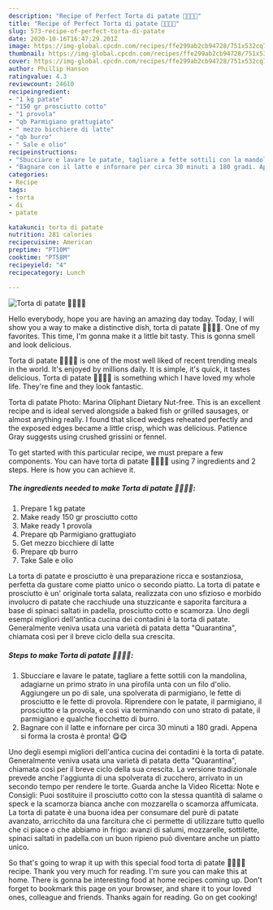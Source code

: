 ```yaml
---
description: "Recipe of Perfect Torta di patate 🥔🥓🧀😋"
title: "Recipe of Perfect Torta di patate 🥔🥓🧀😋"
slug: 573-recipe-of-perfect-torta-di-patate
date: 2020-10-16T16:47:29.201Z
image: https://img-global.cpcdn.com/recipes/ffe299ab2cb94728/751x532cq70/torta-di-patate-🥔🥓🧀😋-recipe-main-photo.jpg
thumbnail: https://img-global.cpcdn.com/recipes/ffe299ab2cb94728/751x532cq70/torta-di-patate-🥔🥓🧀😋-recipe-main-photo.jpg
cover: https://img-global.cpcdn.com/recipes/ffe299ab2cb94728/751x532cq70/torta-di-patate-🥔🥓🧀😋-recipe-main-photo.jpg
author: Phillip Hanson
ratingvalue: 4.3
reviewcount: 24610
recipeingredient:
- "1 kg patate"
- "150 gr prosciutto cotto"
- "1 provola"
- "qb Parmigiano grattugiato"
- " mezzo bicchiere di latte"
- "qb burro"
- " Sale e olio"
recipeinstructions:
- "Sbucciare e lavare le patate, tagliare a fette sottili con la mandolina, adagiarne un primo strato in una pirofila unta con un filo d&#39;olio. Aggiungere un po di sale, una spolverata di parmigiano, le fette di prosciutto e le fette di provola. Riprendere con le patate, il parmigiano, il prosciutto e la provola, e così via terminando con uno strato di patate, il parmigiano e qualche fiocchetto di burro."
- "Bagnare con il latte e infornare per circa 30 minuti a 180 gradi. Appena si forma la crosta è pronta! 😋😋"
categories:
- Recipe
tags:
- torta
- di
- patate

katakunci: torta di patate 
nutrition: 281 calories
recipecuisine: American
preptime: "PT10M"
cooktime: "PT58M"
recipeyield: "4"
recipecategory: Lunch

---
```



![Torta di patate 🥔🥓🧀😋](https://img-global.cpcdn.com/recipes/ffe299ab2cb94728/751x532cq70/torta-di-patate-🥔🥓🧀😋-recipe-main-photo.jpg)

Hello everybody, hope you are having an amazing day today. Today, I will show you a way to make a distinctive dish, torta di patate 🥔🥓🧀😋. One of my favorites. This time, I'm gonna make it a little bit tasty. This is gonna smell and look delicious.

Torta di patate 🥔🥓🧀😋 is one of the most well liked of recent trending meals in the world. It's enjoyed by millions daily. It is simple, it's quick, it tastes delicious. Torta di patate 🥔🥓🧀😋 is something which I have loved my whole life. They're fine and they look fantastic.

Torta di patate Photo: Marina Oliphant Dietary Nut-free. This is an excellent recipe and is ideal served alongside a baked fish or grilled sausages, or almost anything really. I found that sliced wedges reheated perfectly and the exposed edges became a little crisp, which was delicious. Patience Gray suggests using crushed grissini or fennel.


To get started with this particular recipe, we must prepare a few components. You can have torta di patate 🥔🥓🧀😋 using 7 ingredients and 2 steps. Here is how you can achieve it.

<!--inarticleads1-->

##### The ingredients needed to make Torta di patate 🥔🥓🧀😋:

1. Prepare 1 kg patate
1. Make ready 150 gr prosciutto cotto
1. Make ready 1 provola
1. Prepare qb Parmigiano grattugiato
1. Get  mezzo bicchiere di latte
1. Prepare qb burro
1. Take  Sale e olio


La torta di patate e prosciutto è una preparazione ricca e sostanziosa, perfetta da gustare come piatto unico o secondo piatto. La torta di patate e prosciutto è un&#39; originale torta salata, realizzata con uno sfizioso e morbido involucro di patate che racchiude una stuzzicante e saporita farcitura a base di spinaci saltati in padella, prosciutto cotto e scamorza. Uno degli esempi migliori dell&#39;antica cucina dei contadini è la torta di patate. Generalmente veniva usata una varietà di patata detta &#34;Quarantina&#34;, chiamata così per il breve ciclo della sua crescita. 

<!--inarticleads2-->

##### Steps to make Torta di patate 🥔🥓🧀😋:

1. Sbucciare e lavare le patate, tagliare a fette sottili con la mandolina, adagiarne un primo strato in una pirofila unta con un filo d&#39;olio. Aggiungere un po di sale, una spolverata di parmigiano, le fette di prosciutto e le fette di provola. Riprendere con le patate, il parmigiano, il prosciutto e la provola, e così via terminando con uno strato di patate, il parmigiano e qualche fiocchetto di burro.
1. Bagnare con il latte e infornare per circa 30 minuti a 180 gradi. Appena si forma la crosta è pronta! 😋😋


Uno degli esempi migliori dell&#39;antica cucina dei contadini è la torta di patate. Generalmente veniva usata una varietà di patata detta &#34;Quarantina&#34;, chiamata così per il breve ciclo della sua crescita. La versione tradizionale prevede anche l&#39;aggiunta di una spolverata di zucchero, arrivato in un secondo tempo per rendere le torte. Guarda anche la Video Ricetta: Note e Consigli: Puoi sostituire il prosciutto cotto con la stessa quantità di salame o speck e la scamorza bianca anche con mozzarella o scamorza affumicata. La torta di patate è una buona idea per consumare del purè di patate avanzato, arricchito da una farcitura che ci permette di utilizzare tutto quello che ci piace o che abbiamo in frigo: avanzi di salumi, mozzarelle, sottilette, spinaci saltati in padella.con un buon ripieno può diventare anche un piatto unico. 

So that's going to wrap it up with this special food torta di patate 🥔🥓🧀😋 recipe. Thank you very much for reading. I'm sure you can make this at home. There is gonna be interesting food at home recipes coming up. Don't forget to bookmark this page on your browser, and share it to your loved ones, colleague and friends. Thanks again for reading. Go on get cooking!
